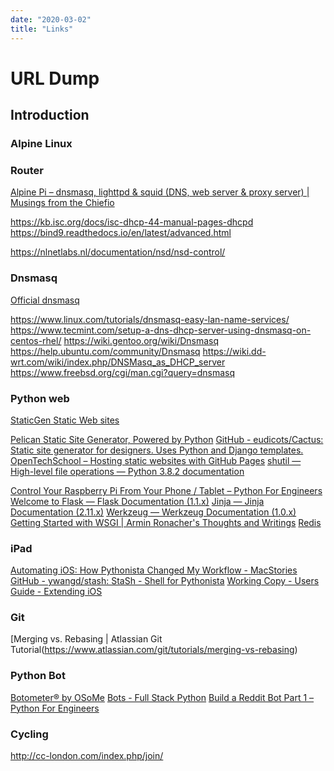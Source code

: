 ```yaml
---
date: "2020-03-02"
title: "Links"
---
```

<!-- 2020-03-02-Links.md -->

<!-- markdownlint-disable MD025 -->
# URL Dump
<!-- markdownlint-enable MD025 -->

## Introduction

<!-- markdownlint-disable MD034 -->

### Alpine Linux


### Router

[Alpine Pi &#8211; dnsmasq, lighttpd & squid (DNS, web server & proxy server) | Musings from the Chiefio](https://chiefio.wordpress.com/2016/11/14/alpine-pi-dnsmasq-lighttpd-squid-web-server-proxy-server/)

https://kb.isc.org/docs/isc-dhcp-44-manual-pages-dhcpd
https://bind9.readthedocs.io/en/latest/advanced.html

https://nlnetlabs.nl/documentation/nsd/nsd-control/

### Dnsmasq

[Official dnsmasq](http://www.thekelleys.org.uk/dnsmasq/docs/dnsmasq-man.html)

https://www.linux.com/tutorials/dnsmasq-easy-lan-name-services/
https://www.tecmint.com/setup-a-dns-dhcp-server-using-dnsmasq-on-centos-rhel/
https://wiki.gentoo.org/wiki/Dnsmasq
https://help.ubuntu.com/community/Dnsmasq
https://wiki.dd-wrt.com/wiki/index.php/DNSMasq_as_DHCP_server
https://www.freebsd.org/cgi/man.cgi?query=dnsmasq





### Python web

[StaticGen Static Web sites](https://www.staticgen.com/)

[Pelican Static Site Generator, Powered by Python](https://blog.getpelican.com/)
[GitHub - eudicots/Cactus: Static site generator for designers. Uses Python and Django templates.](https://github.com/eudicots/Cactus)
[OpenTechSchool – Hosting static websites with GitHub Pages](https://opentechschool.github.io/social-coding/extras/pages.html)
[shutil — High-level file operations &#8212; Python 3.8.2 documentation](https://docs.python.org/3/library/shutil.html)

[Control Your Raspberry Pi From Your Phone / Tablet &#8211; Python For Engineers](https://www.pythonforengineers.com/control-your-raspberry-pi-from-your-phone-tablet/)
[Welcome to Flask &#8212; Flask Documentation (1.1.x)](https://flask.palletsprojects.com/en/1.1.x/)
[Jinja &#8212; Jinja Documentation (2.11.x)](https://jinja.palletsprojects.com/en/2.11.x/)
[Werkzeug &#8212; Werkzeug Documentation (1.0.x)](https://werkzeug.palletsprojects.com/en/1.0.x/)
[Getting Started with WSGI | Armin Ronacher's Thoughts and Writings](https://lucumr.pocoo.org/2007/5/21/getting-started-with-wsgi/)
[Redis](https://redis.io/)

### iPad

[Automating iOS: How Pythonista Changed My Workflow - MacStories](https://www.macstories.net/stories/automating-ios-how-pythonista-changed-my-workflow/)
[GitHub - ywangd/stash: StaSh - Shell for Pythonista](https://github.com/ywangd/stash)
[Working Copy - Users Guide - Extending iOS](https://workingcopyapp.com/manual/extending-ios)

### Git

[Merging vs. Rebasing | Atlassian Git Tutorial(https://www.atlassian.com/git/tutorials/merging-vs-rebasing)

### Python Bot

[Botometer&#174; by OSoMe](https://botometer.iuni.iu.edu/#!/)
[Bots - Full Stack Python](https://www.fullstackpython.com/bots.html)
[Build a Reddit Bot Part 1 &#8211; Python For Engineers](https://www.pythonforengineers.com/build-a-reddit-bot-part-1/)




### Cycling

http://cc-london.com/index.php/join/


<!-- markdownlint-enable MD034 -->
